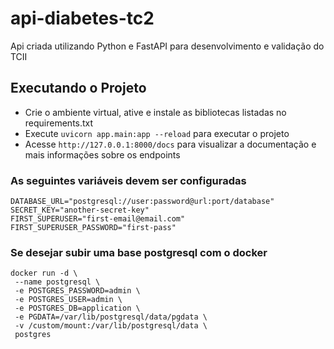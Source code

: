 # api-diabetes-tc2

Api criada utilizando Python e FastAPI para desenvolvimento e validação do TCII

## Executando o Projeto

- Crie o ambiente virtual, ative e instale as bibliotecas listadas no requirements.txt
- Execute ```uvicorn app.main:app --reload``` para executar o projeto
- Acesse ```http://127.0.0.1:8000/docs``` para visualizar a documentação e mais informações sobre os endpoints

### As seguintes variáveis devem ser configuradas

```secret
DATABASE_URL="postgresql://user:password@url:port/database"
SECRET_KEY="another-secret-key"
FIRST_SUPERUSER="first-email@email.com"
FIRST_SUPERUSER_PASSWORD="first-pass"
```

### Se desejar subir uma base postgresql com o docker

```shell
docker run -d \
 --name postgresql \
 -e POSTGRES_PASSWORD=admin \
 -e POSTGRES_USER=admin \
 -e POSTGRES_DB=application \
 -e PGDATA=/var/lib/postgresql/data/pgdata \
 -v /custom/mount:/var/lib/postgresql/data \
 postgres
```
